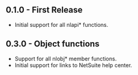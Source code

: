 ## 0.1.0 - First Release
* Initial support for all nlapi* functions.

## 0.3.0 - Object functions
* Support for all nlobj* member functions.
* Initial support for links to NetSuite help center.
